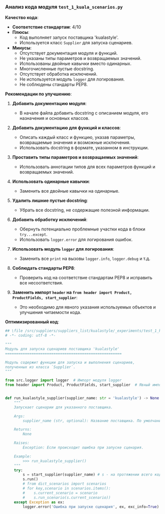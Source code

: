 ### **Анализ кода модуля `test_1_kuala_scenarios.py`**

**Качество кода**:

- **Соответствие стандартам**: 4/10
- **Плюсы**:
    - Код выполняет запуск поставщика 'kualastyle'.
    - Используется класс `Supplier` для запуска сценариев.
- **Минусы**:
    - Отсутствует документация модуля и функций.
    - Не указаны типы параметров и возвращаемых значений.
    - Использованы двойные кавычки вместо одинарных.
    - Многочисленные пустые docstring.
    - Отсутствует обработка исключений.
    - Не используется модуль `logger` для логирования.
    - Не соблюдены стандарты PEP8.

**Рекомендации по улучшению**:

1.  **Добавить документацию модуля**:
    - В начале файла добавить docstring с описанием модуля, его назначения и основных классов.

2.  **Добавить документацию для функций и классов**:
    - Описать каждый класс и функцию, указав параметры, возвращаемые значения и возможные исключения.
    - Использовать docstring в формате, указанном в инструкции.

3.  **Проставить типы параметров и возвращаемых значений**:
    - Использовать аннотации типов для всех параметров функций и возвращаемых значений.

4.  **Использовать одинарные кавычки**:
    - Заменить все двойные кавычки на одинарные.

5.  **Удалить лишние пустые docstring**:
    - Убрать все docstring, не содержащие полезной информации.

6.  **Добавить обработку исключений**:
    - Обернуть потенциально проблемные участки кода в блоки `try...except`.
    - Использовать `logger.error` для логирования ошибок.

7.  **Использовать модуль `logger` для логирования**:
    - Заменить все `print` на вызовы `logger.info`, `logger.debug` и т.д.

8.  **Соблюдать стандарты PEP8**:
    - Проверить код на соответствие стандартам PEP8 и исправить все несоответствия.

9.  **Заменить импорт `header` на `from header import Product, ProductFields, start_supplier`**:
    - Это необходимо для явного указания используемых объектов и улучшения читаемости кода.

**Оптимизированный код**:

```python
## \file /src/suppliers/suppliers_list/kualastyle/_experiments/test_1_kuala_scenarios.py
# -*- coding: utf-8 -*-

"""
Модуль для запуска сценариев поставщика 'kualastyle'
=====================================================

Модуль содержит функции для запуска и выполнения сценариев,
полученных из класса `Supplier`.
"""

from src.logger import logger  # Импорт модуля logger
from header import Product, ProductFields, start_supplier  # Явный импорт используемых объектов


def run_kualastyle_supplier(supplier_name: str = 'kualastyle') -> None:
    """
    Запускает сценарии для указанного поставщика.

    Args:
        supplier_name (str, optional): Название поставщика. По умолчанию 'kualastyle'.

    Returns:
        None

    Raises:
        Exception: Если происходит ошибка при запуске сценария.

    Example:
        >>> run_kualastyle_supplier()
    """
    try:
        s = start_supplier(supplier_name) # s - на протяжении всего кода означает класс `Supplier`
        s.run()
        # from dict_scenarios import scenarios
        # for key,scenario in scenarios.items():
        #    s.current_scenario = scenario
        #    s.run_scenario(s.current_scenario))
    except Exception as ex:
        logger.error('Ошибка при запуске сценария', ex, exc_info=True)  # Логирование ошибки
